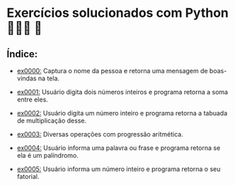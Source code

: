# Exercícios solucionados com Python 👩🏻‍💻 🐍

## Índice:

- [ex0000:](exercicio_py/ex0000_boas_vindas) Captura o nome da pessoa e retorna uma mensagem de boas-vindas na tela.

- [ex0001:](exercicio_py/ex0001_soma_numeros) Usuário digita dois números inteiros e programa retorna a soma entre eles.

- [ex0002:](exercicio_py/ex0002_tabuada_multiplicacao) Usuário digita um número inteiro e programa retorna a tabuada de multiplicação desse.

- [ex0003:](exercicio_py/ex0003_progressao_aritmetica) Diversas operações com progressão aritmética.

- [ex0004:](exercicio_py/ex0004_palindromo) Usuário informa uma palavra ou frase e programa retorna se ela é um palíndromo.

- [ex0005:](exercicio_py/ex0005_fatorial) Usuário informa um número inteiro e programa retorna o seu fatorial.
